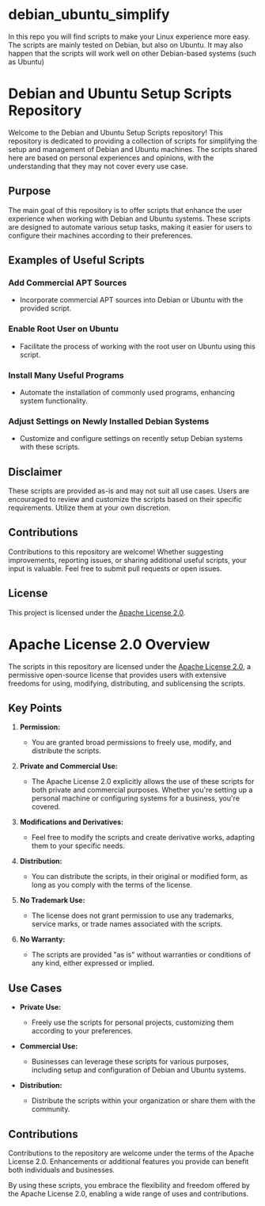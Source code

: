 # debian_ubuntu_simplify
In this repo you will find scripts to make your Linux experience more easy. The scripts are mainly tested on Debian, but also on Ubuntu. It may also happen that the scripts will work well on other Debian-based systems (such as Ubuntu)

# Debian and Ubuntu Setup Scripts Repository

Welcome to the Debian and Ubuntu Setup Scripts repository! This repository is dedicated to providing a collection of scripts for simplifying the setup and management of Debian and Ubuntu machines. The scripts shared here are based on personal experiences and opinions, with the understanding that they may not cover every use case.

## Purpose

The main goal of this repository is to offer scripts that enhance the user experience when working with Debian and Ubuntu systems. These scripts are designed to automate various setup tasks, making it easier for users to configure their machines according to their preferences.

## Examples of Useful Scripts

### Add Commercial APT Sources
- Incorporate commercial APT sources into Debian or Ubuntu with the provided script.

### Enable Root User on Ubuntu
- Facilitate the process of working with the root user on Ubuntu using this script.

### Install Many Useful Programs
- Automate the installation of commonly used programs, enhancing system functionality.

### Adjust Settings on Newly Installed Debian Systems
- Customize and configure settings on recently setup Debian systems with these scripts.

## Disclaimer

These scripts are provided as-is and may not suit all use cases. Users are encouraged to review and customize the scripts based on their specific requirements. Utilize them at your own discretion.

## Contributions

Contributions to this repository are welcome! Whether suggesting improvements, reporting issues, or sharing additional useful scripts, your input is valuable. Feel free to submit pull requests or open issues.

## License

This project is licensed under the [Apache License 2.0](LICENSE).

# Apache License 2.0 Overview

The scripts in this repository are licensed under the [Apache License 2.0](LICENSE), a permissive open-source license that provides users with extensive freedoms for using, modifying, distributing, and sublicensing the scripts.

## Key Points

1. **Permission:**
   - You are granted broad permissions to freely use, modify, and distribute the scripts.

2. **Private and Commercial Use:**
   - The Apache License 2.0 explicitly allows the use of these scripts for both private and commercial purposes. Whether you're setting up a personal machine or configuring systems for a business, you're covered.

3. **Modifications and Derivatives:**
   - Feel free to modify the scripts and create derivative works, adapting them to your specific needs.

4. **Distribution:**
   - You can distribute the scripts, in their original or modified form, as long as you comply with the terms of the license.

5. **No Trademark Use:**
   - The license does not grant permission to use any trademarks, service marks, or trade names associated with the scripts.

6. **No Warranty:**
   - The scripts are provided "as is" without warranties or conditions of any kind, either expressed or implied.

## Use Cases

- **Private Use:**
  - Freely use the scripts for personal projects, customizing them according to your preferences.

- **Commercial Use:**
  - Businesses can leverage these scripts for various purposes, including setup and configuration of Debian and Ubuntu systems.

- **Distribution:**
  - Distribute the scripts within your organization or share them with the community.

## Contributions

Contributions to the repository are welcome under the terms of the Apache License 2.0. Enhancements or additional features you provide can benefit both individuals and businesses.

By using these scripts, you embrace the flexibility and freedom offered by the Apache License 2.0, enabling a wide range of uses and contributions.

